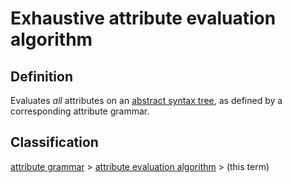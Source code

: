 # Exhaustive attribute evaluation algorithm

## Definition
Evaluates *all* attributes on an [abstract syntax tree](abstract_syntax_tree.md), as defined by a corresponding attribute grammar.

## Classification
[attribute grammar](attribute_grammar.md) \>  [attribute evaluation algorithm](attribute_evaluation_algorithm.md) \> (this term)

